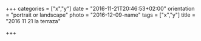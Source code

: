 +++
categories = ["x","y"]
date = "2016-11-21T20:46:53+02:00"
orientation = "portrait or landscape"
photo = "2016-12-09-name"
tags = ["x","y"]
title = "2016 11 21 la terraza"

+++
